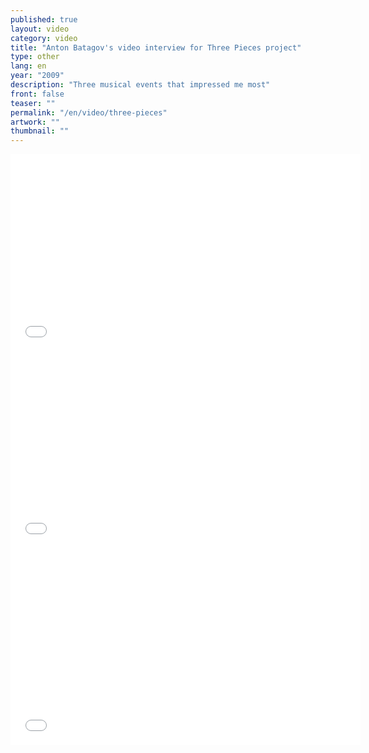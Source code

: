 ```yaml
---
published: true
layout: video
category: video
title: "Anton Batagov's video interview for Three Pieces project"
type: other
lang: en
year: "2009"
description: "Three musical events that impressed me most"
front: false
teaser: ""
permalink: "/en/video/three-pieces"
artwork: ""
thumbnail: ""
---
```


<iframe width="560" height="315" src="//www.youtube.com/embed/DmvdZTBeZ9c" frameborder="0" allowfullscreen></iframe>

<iframe width="560" height="315" src="//www.youtube.com/embed/vxPfLL9cSpU" frameborder="0" allowfullscreen></iframe>

<iframe width="560" height="315" src="//www.youtube.com/embed/_aD62ItKWd4" frameborder="0" allowfullscreen></iframe>